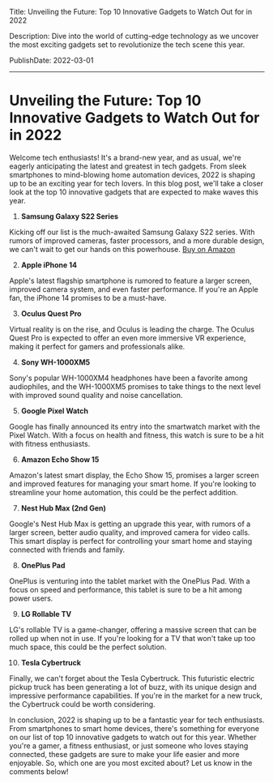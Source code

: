  Title: Unveiling the Future: Top 10 Innovative Gadgets to Watch Out for in 2022

Description: Dive into the world of cutting-edge technology as we uncover the most exciting gadgets set to revolutionize the tech scene this year.

PublishDate: 2022-03-01

---

Unveiling the Future: Top 10 Innovative Gadgets to Watch Out for in 2022
==========================================================================

Welcome tech enthusiasts! It's a brand-new year, and as usual, we're eagerly anticipating the latest and greatest in tech gadgets. From sleek smartphones to mind-blowing home automation devices, 2022 is shaping up to be an exciting year for tech lovers. In this blog post, we'll take a closer look at the top 10 innovative gadgets that are expected to make waves this year.

1. **Samsung Galaxy S22 Series**

Kicking off our list is the much-awaited Samsung Galaxy S22 series. With rumors of improved cameras, faster processors, and a more durable design, we can't wait to get our hands on this powerhouse. [Buy on Amazon](https://amzn.to/3r5k6tE)

2. **Apple iPhone 14**

Apple's latest flagship smartphone is rumored to feature a larger screen, improved camera system, and even faster performance. If you're an Apple fan, the iPhone 14 promises to be a must-have.

3. **Oculus Quest Pro**

Virtual reality is on the rise, and Oculus is leading the charge. The Oculus Quest Pro is expected to offer an even more immersive VR experience, making it perfect for gamers and professionals alike.

4. **Sony WH-1000XM5**

Sony's popular WH-1000XM4 headphones have been a favorite among audiophiles, and the WH-1000XM5 promises to take things to the next level with improved sound quality and noise cancellation.

5. **Google Pixel Watch**

Google has finally announced its entry into the smartwatch market with the Pixel Watch. With a focus on health and fitness, this watch is sure to be a hit with fitness enthusiasts.

6. **Amazon Echo Show 15**

Amazon's latest smart display, the Echo Show 15, promises a larger screen and improved features for managing your smart home. If you're looking to streamline your home automation, this could be the perfect addition.

7. **Nest Hub Max (2nd Gen)**

Google's Nest Hub Max is getting an upgrade this year, with rumors of a larger screen, better audio quality, and improved camera for video calls. This smart display is perfect for controlling your smart home and staying connected with friends and family.

8. **OnePlus Pad**

OnePlus is venturing into the tablet market with the OnePlus Pad. With a focus on speed and performance, this tablet is sure to be a hit among power users.

9. **LG Rollable TV**

LG's rollable TV is a game-changer, offering a massive screen that can be rolled up when not in use. If you're looking for a TV that won't take up too much space, this could be the perfect solution.

10. **Tesla Cybertruck**

Finally, we can't forget about the Tesla Cybertruck. This futuristic electric pickup truck has been generating a lot of buzz, with its unique design and impressive performance capabilities. If you're in the market for a new truck, the Cybertruck could be worth considering.

In conclusion, 2022 is shaping up to be a fantastic year for tech enthusiasts. From smartphones to smart home devices, there's something for everyone on our list of top 10 innovative gadgets to watch out for this year. Whether you're a gamer, a fitness enthusiast, or just someone who loves staying connected, these gadgets are sure to make your life easier and more enjoyable. So, which one are you most excited about? Let us know in the comments below!